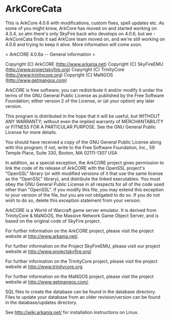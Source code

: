 ArkCoreCata
===========

This is ArkCore 4.0.6 with modifications, custom fixes, spell updates etc. 
As some of you might know, ArkCore has moved on and started working on 4.3.4, so atm there's only SkyFire back who develops on 4.0.6, but we - ArkCoreCata finds it sad ArkCore team moved on, and we're still working on 4.0.6 and trying to keep it alive. 
More information will come soon.



= ArkCORE 4.0.6a -- General information =

Copyright (C) ArkCORE      (http://www.arkania.net)
Copyright (C) SkyFireEMU  (http://www.projectskyfire.org)
Copyright (C) TrinityCore (http://www.trinitycore.org)
Copyright (C) MaNGOS      (http://www.getmangos.com)

  ArkCORE is free software; you can redistribute it and/or modify
  it under the terms of the GNU General Public License as published by
  the Free Software Foundation; either version 2 of the License, or
  (at your option) any later version.

  This program is distributed in the hope that it will be useful,
  but WITHOUT ANY WARRANTY; without even the implied warranty of
  MERCHANTABILITY or FITNESS FOR A PARTICULAR PURPOSE.  See the
  GNU General Public License for more details.

  You should have received a copy of the GNU General Public License
  along with this program; if not, write to the Free Software
  Foundation, Inc., 59 Temple Place, Suite 330, Boston, MA  02111-1307  USA

  In addition, as a special exception, the ArkCORE project
  gives permission to link the code of its release of ArkCORE with
  the OpenSSL project's "OpenSSL" library (or with modified versions of
  it that use the same license as the "OpenSSL" library), and distribute
  the linked executables.  You must obey the GNU General Public License
  in all respects for all of the code used other than "OpenSSL".  If you
  modify this file, you may extend this exception to your version of the
  file, but you are not obligated to do so.  If you do not wish to do
  so, delete this exception statement from your version.

ArkCORE is a World of Warcraft game server emulator. It is derived
from TrinityCore & MaNGOS, the Massive Network Game Object Server, and is based on the
original code of SkyFire project.

For further information on the ArkCORE project, please visit the
project website at http://www.arkania.net/.

For further information on the Project SkyFireEMU, please visit our
project website at http://www.projectskyfire.org/

For further information on the TrinityCore project, please visit the
project website at http://www.trinitycore.org.

For further information on the MaNGOS project, please visit the
project website at http://www.getmangos.com/.

SQL files to create the database can be found in the database directory. Files
to update your database from an older revision/version can be found in the
database/updates directory.

See http://wiki.arkania.net/ for installation instructions on Linux.
